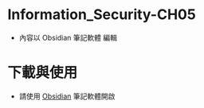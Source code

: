# Information_Security-CH05
- 內容以 Obsidian 筆記軟體 編輯
# 下載與使用
- 請使用 [Obsidian](https://obsidian.md/) 筆記軟體開啟
